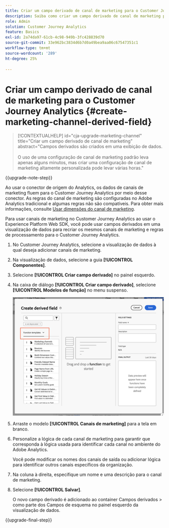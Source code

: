 ```yaml
---
title: Criar um campo derivado de canal de marketing para o Customer Journey Analytics
description: Saiba como criar um campo derivado de canal de marketing para o Customer Journey Analytics
role: Admin
solution: Customer Journey Analytics
feature: Basics
exl-id: 2a74da97-61cb-4c98-949b-3fc428839d70
source-git-commit: 33e962bc3834d6b7d0a49bea9aa06c67547351c1
workflow-type: tm+mt
source-wordcount: '289'
ht-degree: 25%

---
```


# Criar um campo derivado de canal de marketing para o Customer Journey Analytics {#create-marketing-channel-derived-field}

<!-- markdownlint-disable MD034 -->

>[!CONTEXTUALHELP]
>id="cja-upgrade-marketing-channel"
>title="Criar um campo derivado de canal de marketing"
>abstract="Campos derivados são criados em uma exibição de dados.<br><br>O uso de uma configuração de canal de marketing padrão leva apenas alguns minutos, mas criar uma configuração de canal de marketing altamente personalizada pode levar várias horas."

<!-- markdownlint-enable MD034 -->

{{upgrade-note-step}}

Ao usar o conector de origem do Analytics, os dados de canais de marketing fluem para o Customer Journey Analytics por meio desse conector. As regras do canal de marketing são configuradas no Adobe Analytics tradicional e algumas regras não são compatíveis. Para obter mais informações, consulte [Usar dimensões do canal de marketing](/help/use-cases/aa-data/marketing-channels.md).

Para usar canais de marketing no Customer Journey Analytics ao usar o Experience Platform Web SDK, você pode usar campos derivados em uma visualização de dados para recriar os mesmos canais de marketing e regras de processamento para o Customer Journey Analytics.

1. No Customer Journey Analytics, selecione a visualização de dados à qual deseja adicionar canais de marketing.

1. Na visualização de dados, selecione a guia **[!UICONTROL Componentes]**.

1. Selecione **[!UICONTROL Criar campo derivado]** no painel esquerdo.

1. Na caixa de diálogo **[!UICONTROL Criar campo derivado]**, selecione **[!UICONTROL Modelos de função]** no menu suspenso.

   ![Criar modelos de função de campo derivados](assets/derived-field-create.png)

1. Arraste o modelo **[!UICONTROL Canais de marketing]** para a tela em branco.

1. Personalize a lógica de cada canal de marketing para garantir que corresponda à lógica usada para identificar cada canal no ambiente do Adobe Analytics.

   Você pode modificar os nomes dos canais de saída ou adicionar lógica para identificar outros canais específicos da organização.

1. Na coluna à direita, especifique um nome e uma descrição para o canal de marketing.

1. Selecione **[!UICONTROL Salvar]**.

   O novo campo derivado é adicionado ao container Campos derivados > como parte dos Campos de esquema no painel esquerdo da visualização de dados.

{{upgrade-final-step}}
